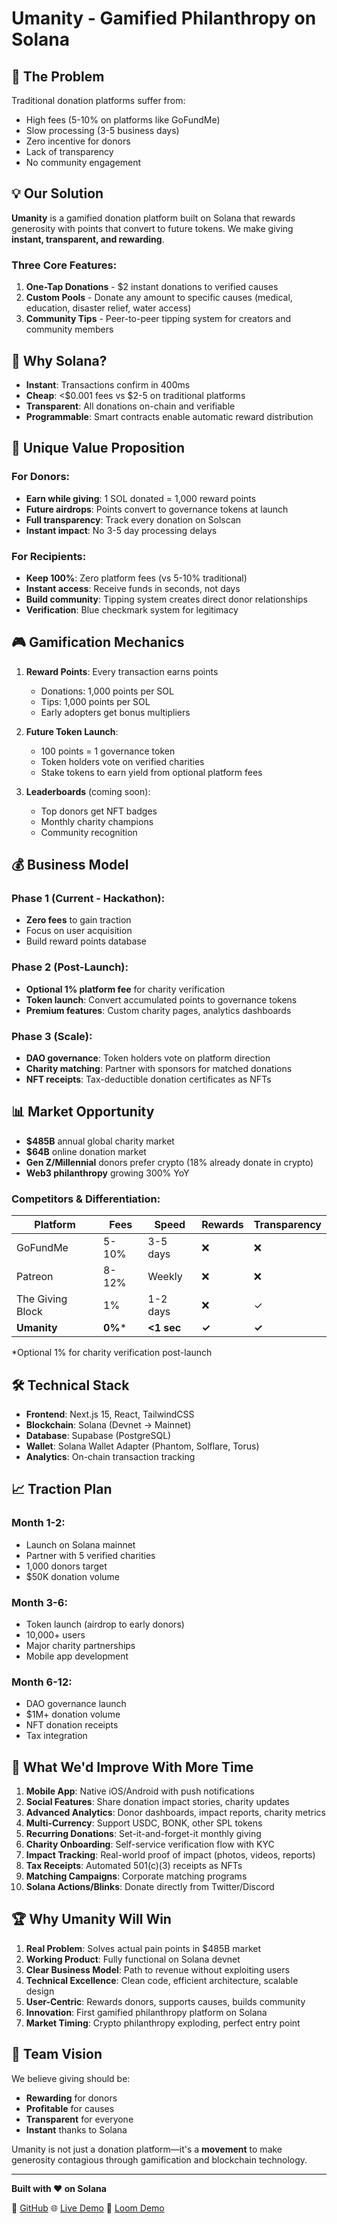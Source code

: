 # Umanity - Gamified Philanthropy on Solana

## 🎯 The Problem

Traditional donation platforms suffer from:
- High fees (5-10% on platforms like GoFundMe)
- Slow processing (3-5 business days)
- Zero incentive for donors
- Lack of transparency
- No community engagement

## 💡 Our Solution

**Umanity** is a gamified donation platform built on Solana that rewards generosity with points that convert to future tokens. We make giving **instant, transparent, and rewarding**.

### Three Core Features:

1. **One-Tap Donations** - $2 instant donations to verified causes
2. **Custom Pools** - Donate any amount to specific causes (medical, education, disaster relief, water access)
3. **Community Tips** - Peer-to-peer tipping system for creators and community members

## 🚀 Why Solana?

- **Instant**: Transactions confirm in 400ms
- **Cheap**: <$0.001 fees vs $2-5 on traditional platforms
- **Transparent**: All donations on-chain and verifiable
- **Programmable**: Smart contracts enable automatic reward distribution

## 💎 Unique Value Proposition

### For Donors:
- **Earn while giving**: 1 SOL donated = 1,000 reward points
- **Future airdrops**: Points convert to governance tokens at launch
- **Full transparency**: Track every donation on Solscan
- **Instant impact**: No 3-5 day processing delays

### For Recipients:
- **Keep 100%**: Zero platform fees (vs 5-10% traditional)
- **Instant access**: Receive funds in seconds, not days
- **Build community**: Tipping system creates direct donor relationships
- **Verification**: Blue checkmark system for legitimacy

## 🎮 Gamification Mechanics

1. **Reward Points**: Every transaction earns points
   - Donations: 1,000 points per SOL
   - Tips: 1,000 points per SOL
   - Early adopters get bonus multipliers

2. **Future Token Launch**:
   - 100 points = 1 governance token
   - Token holders vote on verified charities
   - Stake tokens to earn yield from optional platform fees

3. **Leaderboards** (coming soon):
   - Top donors get NFT badges
   - Monthly charity champions
   - Community recognition

## 💰 Business Model

### Phase 1 (Current - Hackathon):
- **Zero fees** to gain traction
- Focus on user acquisition
- Build reward points database

### Phase 2 (Post-Launch):
- **Optional 1% platform fee** for charity verification
- **Token launch**: Convert accumulated points to governance tokens
- **Premium features**: Custom charity pages, analytics dashboards

### Phase 3 (Scale):
- **DAO governance**: Token holders vote on platform direction
- **Charity matching**: Partner with sponsors for matched donations
- **NFT receipts**: Tax-deductible donation certificates as NFTs

## 📊 Market Opportunity

- **$485B** annual global charity market
- **$64B** online donation market
- **Gen Z/Millennial** donors prefer crypto (18% already donate in crypto)
- **Web3 philanthropy** growing 300% YoY

### Competitors & Differentiation:

| Platform | Fees | Speed | Rewards | Transparency |
|----------|------|-------|---------|--------------|
| GoFundMe | 5-10% | 3-5 days | ❌ | ❌ |
| Patreon | 8-12% | Weekly | ❌ | ❌ |
| The Giving Block | 1% | 1-2 days | ❌ | ✓ |
| **Umanity** | **0%*** | **<1 sec** | **✓** | **✓** |

*Optional 1% for charity verification post-launch

## 🛠️ Technical Stack

- **Frontend**: Next.js 15, React, TailwindCSS
- **Blockchain**: Solana (Devnet → Mainnet)
- **Database**: Supabase (PostgreSQL)
- **Wallet**: Solana Wallet Adapter (Phantom, Solflare, Torus)
- **Analytics**: On-chain transaction tracking

## 📈 Traction Plan

### Month 1-2:
- Launch on Solana mainnet
- Partner with 5 verified charities
- 1,000 donors target
- $50K donation volume

### Month 3-6:
- Token launch (airdrop to early donors)
- 10,000+ users
- Major charity partnerships
- Mobile app development

### Month 6-12:
- DAO governance launch
- $1M+ donation volume
- NFT donation receipts
- Tax integration

## 🎯 What We'd Improve With More Time

1. **Mobile App**: Native iOS/Android with push notifications
2. **Social Features**: Share donation impact stories, charity updates
3. **Advanced Analytics**: Donor dashboards, impact reports, charity metrics
4. **Multi-Currency**: Support USDC, BONK, other SPL tokens
5. **Recurring Donations**: Set-it-and-forget-it monthly giving
6. **Charity Onboarding**: Self-service verification flow with KYC
7. **Impact Tracking**: Real-world proof of impact (photos, videos, reports)
8. **Tax Receipts**: Automated 501(c)(3) receipts as NFTs
9. **Matching Campaigns**: Corporate matching programs
10. **Solana Actions/Blinks**: Donate directly from Twitter/Discord

## 🏆 Why Umanity Will Win

1. **Real Problem**: Solves actual pain points in $485B market
2. **Working Product**: Fully functional on Solana devnet
3. **Clear Business Model**: Path to revenue without exploiting users
4. **Technical Excellence**: Clean code, efficient architecture, scalable design
5. **User-Centric**: Rewards donors, supports causes, builds community
6. **Innovation**: First gamified philanthropy platform on Solana
7. **Market Timing**: Crypto philanthropy exploding, perfect entry point

## 👥 Team Vision

We believe giving should be:
- **Rewarding** for donors
- **Profitable** for causes
- **Transparent** for everyone
- **Instant** thanks to Solana

Umanity is not just a donation platform—it's a **movement** to make generosity contagious through gamification and blockchain technology.

---

**Built with ❤️ on Solana**

🔗 [GitHub](https://github.com/shariq/umanity-solana)
🌐 [Live Demo](https://umanity.vercel.app)
🎥 [Loom Demo](https://www.loom.com/share/e17faa18ad0e44c397e9ff341cead87b)
